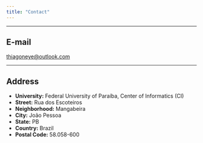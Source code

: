 ```yaml
---
title: "Contact"
---
```


---

## E-mail

thiagoneye@outlook.com

---

## Address

* **University:** Federal University of Paraíba, Center of Informatics (CI)
* **Street:** Rua dos Escoteiros
* **Neighborhood:** Mangabeira
* **City:** João Pessoa
* **State:** PB
* **Country:** Brazil
* **Postal Code:** 58.058-600


